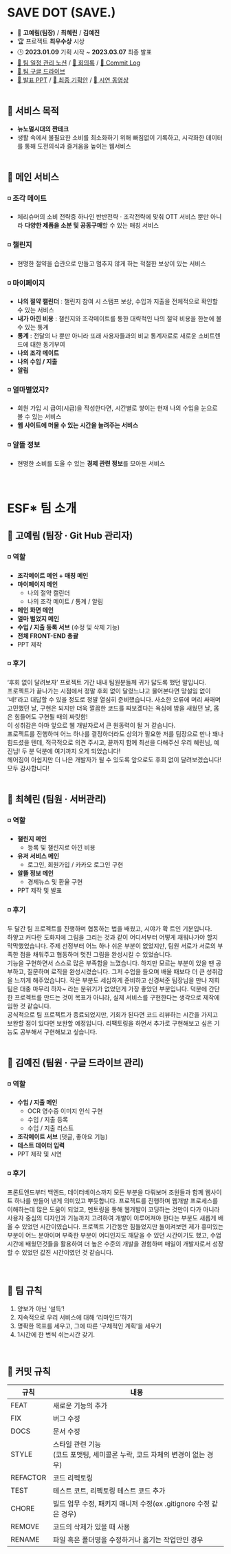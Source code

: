 # SAVE DOT (SAVE.)

- 🔔 **고예림(팀장)** / **최혜린** / **김예진**
- 🏆 프로젝트 **최우수상** 시상
- 🕒 **2023.01.09** 기획 시작 ~ **2023.03.07** 최종 발표
- [🔗 팀 일정 관리 노션](https://6suk.notion.site/4a0edfef00094bb58c988680fa2a6409?v=63e66f848ed245958d3f6e480da2cbdf) / [🔗 회의록](https://6suk.notion.site/Final-Project-9be302a8ec994327afa07552f95ef6a9) / [🔗 Commit Log](https://6suk.notion.site/COMMIT-LOG-3a23a7ef9aa14de78eeedbee9bed75f3)
- [🔗 팀 구글 드라이브](https://drive.google.com/drive/folders/1WpZgK5WWQ5NP9rQEYC8G4Mq16E_1F2SL?usp=sharing)
- [🔗 발표 PPT](https://drive.google.com/file/d/1EkyhqVvH6fJbsrMsEDaciMEPrOSVLx9h/view?usp=sharing) / [🔗 최종 기획안](https://drive.google.com/file/d/1YQM6WvnMz4dKBI5FufW_JKSlifC1SWGJ/view?usp=sharing) / [🔗 시연 동영상](https://drive.google.com/file/d/1_Db7CiMFEwC6PscLZ59Iv0f6U1Ll3i-U/view?usp=sharing)
  <br>
  <br>

## 🔸 서비스 목적

- **뉴노멀시대의 짠테크**
- 생활 속에서 불필요한 소비를 최소화하기 위해 빠짐없이 기록하고, 시각화한 데이터를 통해 도전의식과 즐거움을 높이는 웹서비스
  <br>
  <br>

## 🔸 메인 서비스

### ◽ 조각 메이트

- 체리슈머의 소비 전략중 하나인 반반전략 · 조각전략에 맞춰 OTT 서비스 뿐만
  아니라 **다양한 제품을 소분 및 공동구매**할 수 있는 매칭 서비스
  <br>

### ◽ 챌린지

- 현명한 절약을 습관으로 만들고 멈추지 않게 하는 적절한 보상이 있는 서비스
  <br>

### ◽ 마이페이지

- **나의 절약 캘린더** : 챌린지 참여 시 스탬프 보상, 수입과 지출을 전체적으로
  확인할 수 있는 서비스
- **내가 아낀 비용** : 챌린지와 조각메이트를 통한 대략적인 나의 절약 비용을
  한눈에 볼 수 있는 통계
- **통계** : 전달의 나 뿐만 아니라 또래 사용자들과의 비교 통계자료로 새로운
  소비트렌드에 대한 동기부여
- **나의 조각 메이트**
- **나의 수입 / 지출**
- **알림**
  <br>

### ◽ 얼마벌었지?

- 회원 가입 시 급여(시급)을 작성한다면, 시간별로 쌓이는 현재 나의 수입을
  눈으로 볼 수 있는 서비스
- **웹 사이트에 머물 수 있는 시간을 늘려주는 서비스**
  <br>

### ◽ 알뜰 정보

- 현명한 소비를 도울 수 있는 **경제 관련 정보**를 모아둔 서비스
  <br>
  <br>
  <br>

# ESF* 팀 소개

## 🔹 고예림 (팀장 · Git Hub 관리자)
### ◽ 역할
- **조각메이트 메인 + 매칭 메인**
- **마이페이지 메인**
  - 나의 절약 캘린더
  - 나의 조각 메이트 / 통계 / 알림
- **메인 화면 메인**
- **얼마 벌었지 메인**
- **수입 / 지출 등록 서브** (수정 및 삭제 기능)
- **전체 FRONT-END 총괄**
- PPT 제작

### ◽ 후기
‘후회 없이 달려보자’ 프로젝트 기간 내내 팀원분들께 귀가 닳도록 했던 말입니다.<br>프로젝트가 끝나가는 시점에서 정말 후회 없이 달렸느냐고 물어본다면 망설임 없이 ‘네!’라고 대답할 수 있을 정도로 정말 열심히 준비했습니다. 사소한 오류에 머리 싸매며 고민했던 날, 구현은 되지만 더욱 깔끔한 코드를 짜보겠다는 욕심에 밤을 새웠던 날, 몸은 힘들어도 구현될 때의 짜릿함!<br>이 성취감은 아마 앞으로 웹 개발자로서 큰 원동력이 될 거 같습니다.<br>프로젝트를 진행하며 어느 하나를 결정하더라도 상의가 필요한 저를 팀장으로 만나 꽤나 힘드셨을 텐데, 적극적으로 의견 주시고, 끝까지 함께 최선을 다해주신 우리 혜린님, 예진님! 두 분 덕분에 여기까지 오게 되었습니다!<br>헤어짐이 아쉽지만 더 나은 개발자가 될 수 있도록 앞으로도 후회 없이 달려보겠습니다!<br>모두 감사합니다!
<br>
<br>

## 🔹 최혜린 (팀원 · 서버관리)

### ◽ 역할
- **챌린지 메인**
  - 등록 및 챌린지로 아낀 비용
- **유저 서비스 메인**
  - 로그인, 회원가입 / 카카오 로그인 구현
- **알뜰 정보 메인**
  - 경제뉴스 및 환율 구현
- PPT 제작 및 발표

### ◽ 후기
두 달간 팀 프로젝트를 진행하며 협동하는 법을 배웠고, 시야가 확 트인 기분입니다.<br>하얗고 커다란 도화지에 그림을 그리는 것과 같이 어디서부터 어떻게 채워나가야 할지 막막했었습니다. 주제 선정부터 어느 하나 쉬운 부분이 없었지만, 팀원 서로가 서로의 부족한 점을 채워주고 협동하며 멋진 그림을 완성시킬 수 있었습니다.<br>기능을 구현하면서 스스로 많은 부족함을 느꼈습니다. 하지만 모르는 부분이 있을 땐 공부하고, 질문하며 로직을 완성시켰습니다. 그저 수업을 들으며 배울 때보다 더 큰 성취감을 느끼게 해주었습니다. 작은 부분도 세심하게 준비하고 신경써준 팀장님을 만나 저희 팀은 대충 마무리 하자~ 라는 분위기가 없었던게 가장 좋았던 부분입니다. 덕분에 간단한 프로젝트를 만드는 것이 목표가 아니라, 실제 서비스를 구현한다는 생각으로 제작에 임한 것 같습니다.<br>공식적으로 팀 프로젝트가 종료되었지만, 기회가 된다면 코드 리뷰하는 시간을 가지고 보완할 점이 있다면 보완할 예정입니다. 리팩토링을 하면서 추가로 구현해보고 싶은 기능도 공부해서 구현해보고 싶습니다.
<br>
<br>

## 🔹 김예진 (팀원 · 구글 드라이브 관리)

### ◽ 역할
- **수입 / 지출 메인**
  - OCR 영수증 이미지 인식 구현
  - 수입 / 지출 등록
  - 수입 / 지출 리스트
- **조각메이트 서브** (댓글, 좋아요 기능)
- **테스트 데이터 입력**
- PPT 제작 및 시연

### ◽ 후기
프론트엔드부터 백엔드, 데이터베이스까지 모든 부분을 다뤄보며 조원들과 함께 웹사이트 하나를 만들어 낸게 의미있고 뿌듯합니다. 프로젝트를 진행하며 웹개발 프로세스를 이해하는데 많은 도움이 되었고, 멘토링을 통해 웹개발이 코딩하는 것만이 다가 아니라 사용자 중심의 디자인과 기능까지 고려하여 개발이 이루어져야 한다는 부분도 새롭게 배울 수 있었던 시간이였습니다. 프로젝트 기간동안 힘들었지만 돌이켜보면 제가 흥미있는 부분이 어느 분야이며 부족한 부분이 어디인지도 깨닫을 수 있던 시간이기도 했고, 수업시간에 배웠던것들을 활용하여 더 높은 수준의 개발을 경험하며 매일이 개발자로서 성장할 수 있었던 값진 시간이였던 것 같습니다.
<br>
<br>
<br>

## 🔸 팀 규칙
1. 양보가 아닌 ‘설득’!
2. 지속적으로 우리 서비스에 대해 ‘리마인드’하기
3. 명확한 목표를 세우고,  그에 따른 ‘구체적인 계획’을 세우기
4. 1시간에 한 번씩 쉬는시간 갖기.
<br>

## 🔸 커밋 규칙
| 규칙 | 내용 |
| --- | --- |
| FEAT | 새로운 기능의 추가 |
| FIX | 버그 수정 |
| DOCS | 문서 수정 |
| STYLE | 스타일 관련 기능<br>(코드 포맷팅, 세미콜론 누락, 코드 자체의 변경이 없는 경우) |
| REFACTOR | 코드 리펙토링 |
| TEST | 테스트 코트, 리펙토링 테스트 코드 추가 |
| CHORE | 빌드 업무 수정, 패키지 매니저 수정(ex .gitignore 수정 같은 경우) |
| REMOVE | 코드의 삭제가 있을 때 사용 |
| RENAME | 파일 혹은 폴더명을 수정하거나 옮기는 작업만인 경우 |


<br>
<br>
<br>
<br>
<br>
